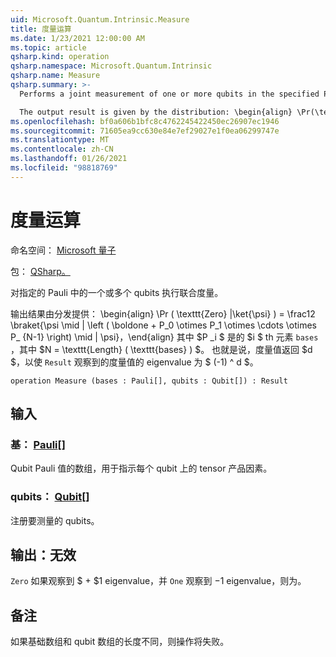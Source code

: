 ```yaml
---
uid: Microsoft.Quantum.Intrinsic.Measure
title: 度量运算
ms.date: 1/23/2021 12:00:00 AM
ms.topic: article
qsharp.kind: operation
qsharp.namespace: Microsoft.Quantum.Intrinsic
qsharp.name: Measure
qsharp.summary: >-
  Performs a joint measurement of one or more qubits in the specified Pauli bases.

  The output result is given by the distribution: \begin{align} \Pr(\texttt{Zero} | \ket{\psi}) = \frac12 \braket{ \psi \mid| \left( \boldone + P_0 \otimes P_1 \otimes \cdots \otimes P_{N-1} \right) \mid| \psi }, \end{align} where $P_i$ is the $i$th element of `bases`, and where $N = \texttt{Length}(\texttt{bases})$. That is, measurement returns a `Result` $d$ such that the eigenvalue of the observed measurement effect is $(-1)^d$.
ms.openlocfilehash: bf0a606b1bfc8c4762245422450ec26907ec1946
ms.sourcegitcommit: 71605ea9cc630e84e7ef29027e1f0ea06299747e
ms.translationtype: MT
ms.contentlocale: zh-CN
ms.lasthandoff: 01/26/2021
ms.locfileid: "98818769"
---
```

# <a name="measure-operation"></a>度量运算

命名空间： [Microsoft 量子](xref:Microsoft.Quantum.Intrinsic)

包： [QSharp。](https://nuget.org/packages/Microsoft.Quantum.QSharp.Core)


对指定的 Pauli 中的一个或多个 qubits 执行联合度量。

输出结果由分发提供： \begin{align} \Pr ( \texttt{Zero} |\ket{\psi} ) = \frac12 \braket{\psi \mid | \left ( \boldone + P_0 \otimes P_1 \otimes \cdots \otimes P_ {N-1} \right) \mid | \psi}，\end{align} 其中 $P _i $ 是的 $i $ th 元素 `bases` ，其中 $N = \texttt{Length} ( \texttt{bases} ) $。
也就是说，度量值返回 $d $，以使 `Result` 观察到的度量值的 eigenvalue 为 $ (-1) ^ d $。

```qsharp
operation Measure (bases : Pauli[], qubits : Qubit[]) : Result
```


## <a name="input"></a>输入

### <a name="bases--pauli"></a>基： [Pauli](xref:microsoft.quantum.lang-ref.pauli)[]

Qubit Pauli 值的数组，用于指示每个 qubit 上的 tensor 产品因素。


### <a name="qubits--qubit"></a>qubits： [Qubit](xref:microsoft.quantum.lang-ref.qubit)[]

注册要测量的 qubits。



## <a name="output--__invalidresult__"></a>输出：__无效 <Result>__

`Zero` 如果观察到 $ + $1 eigenvalue，并 `One` 观察到 $-$1 eigenvalue，则为。

## <a name="remarks"></a>备注

如果基础数组和 qubit 数组的长度不同，则操作将失败。